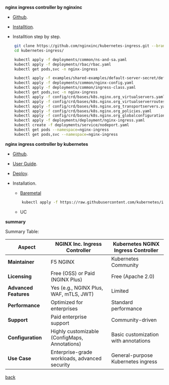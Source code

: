 **nginx ingress controller by nginxinc**
    
- [Github](https://github.com/nginxinc/kubernetes-ingress/tree/main).
    
- [Installtion](https://docs.nginx.com/nginx-ingress-controller/installation/installing-nic/installation-with-manifests/).

- Installtion step by step.

```sh
    git clone https://github.com/nginxinc/kubernetes-ingress.git --branch v3.7.1
    cd kubernetes-ingress/

    kubectl apply -f deployments/common/ns-and-sa.yaml
    kubectl apply -f deployments/rbac/rbac.yaml
    kubectl get pods,svc -n nginx-ingress

    kubectl apply -f examples/shared-examples/default-server-secret/default-server-secret.yaml
    kubectl apply -f deployments/common/nginx-config.yaml
    kubectl apply -f deployments/common/ingress-class.yaml
    kubectl get pods,svc -n nginx-ingress
    kubectl apply -f config/crd/bases/k8s.nginx.org_virtualservers.yaml
    kubectl apply -f config/crd/bases/k8s.nginx.org_virtualserverroutes.yaml
    kubectl apply -f config/crd/bases/k8s.nginx.org_transportservers.yaml
    kubectl apply -f config/crd/bases/k8s.nginx.org_policies.yaml
    kubectl apply -f config/crd/bases/k8s.nginx.org_globalconfigurations.yaml
    kubectl apply -f deployments/deployment/nginx-ingress.yaml
    kubectl create -f deployments/service/nodeport.yaml
    kubectl get pods --namespace=nginx-ingress
    kubectl get pods,svc --namespace=nginx-ingress
```        


**nginx ingress controller by kubernetes**
    
- [Github](https://github.com/kubernetes/ingress-nginx/tree/main).

- [User Guide](https://kubernetes.github.io/ingress-nginx/user-guide/nginx-configuration/annotations/).

- [Deploy](https://kubernetes.github.io/ingress-nginx/deploy/).

- Installation.
    - [Baremetal](Baremetal)
    ```sh
        kubectl apply -f https://raw.githubusercontent.com/kubernetes/ingress-nginx/controller-v1.12.0-beta.0/deploy/static/provider/baremetal/deploy.yaml
    ```
    - UC


**summary**


Summary Table:

| **Aspect**             | **NGINX Inc. Ingress Controller**               | **Kubernetes NGINX Ingress Controller**   |
|-------------------------|------------------------------------------------|-------------------------------------------|
| **Maintainer**          | F5 NGINX                                       | Kubernetes Community                      |
| **Licensing**           | Free (OSS) or Paid (NGINX Plus)                | Free (Apache 2.0)                         |
| **Advanced Features**   | Yes (e.g., NGINX Plus, WAF, mTLS, JWT)         | Limited                                   |
| **Performance**         | Optimized for enterprises                      | Standard performance                      |
| **Support**             | Paid enterprise support                        | Community-driven                          |
| **Configuration**       | Highly customizable (ConfigMaps, Annotations) | Basic customization with annotations      |
| **Use Case**            | Enterprise-grade workloads, advanced security  | General-purpose Kubernetes ingress        |




[back](../README.md)
    
    

